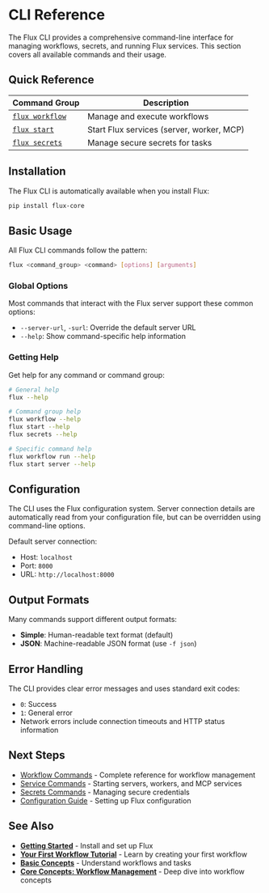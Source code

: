 # CLI Reference

The Flux CLI provides a comprehensive command-line interface for managing workflows, secrets, and running Flux services. This section covers all available commands and their usage.

## Quick Reference

| Command Group | Description |
|---------------|-------------|
| [`flux workflow`](workflow.md) | Manage and execute workflows |
| [`flux start`](start.md) | Start Flux services (server, worker, MCP) |
| [`flux secrets`](secrets.md) | Manage secure secrets for tasks |

## Installation

The Flux CLI is automatically available when you install Flux:

```bash
pip install flux-core
```

## Basic Usage

All Flux CLI commands follow the pattern:

```bash
flux <command_group> <command> [options] [arguments]
```

### Global Options

Most commands that interact with the Flux server support these common options:

- `--server-url`, `-surl`: Override the default server URL
- `--help`: Show command-specific help information

### Getting Help

Get help for any command or command group:

```bash
# General help
flux --help

# Command group help
flux workflow --help
flux start --help
flux secrets --help

# Specific command help
flux workflow run --help
flux start server --help
```

## Configuration

The CLI uses the Flux configuration system. Server connection details are automatically read from your configuration file, but can be overridden using command-line options.

Default server connection:
- Host: `localhost`
- Port: `8000`
- URL: `http://localhost:8000`

## Output Formats

Many commands support different output formats:

- **Simple**: Human-readable text format (default)
- **JSON**: Machine-readable JSON format (use `-f json`)

## Error Handling

The CLI provides clear error messages and uses standard exit codes:

- `0`: Success
- `1`: General error
- Network errors include connection timeouts and HTTP status information

## Next Steps

- [Workflow Commands](workflow.md) - Complete reference for workflow management
- [Service Commands](start.md) - Starting servers, workers, and MCP services
- [Secrets Commands](secrets.md) - Managing secure credentials
- [Configuration Guide](../getting-started/installation.md) - Setting up Flux configuration

## See Also

- **[Getting Started](../getting-started/installation.md)** - Install and set up Flux
- **[Your First Workflow Tutorial](../tutorials/your-first-workflow.md)** - Learn by creating your first workflow
- **[Basic Concepts](../getting-started/basic_concepts.md)** - Understand workflows and tasks
- **[Core Concepts: Workflow Management](../core-concepts/workflow-management.md)** - Deep dive into workflow concepts
